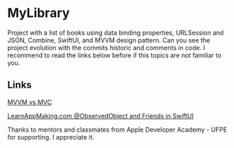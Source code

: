 # MyLibrary 

Project with a list of books using data binding properties, URLSession and JSON, Combine, SwiftUI, and MVVM design pattern. Can you see the project evolution with the commits historic and comments in code. I recommend to read the links below before if this topics are not familiar to you.

## Links
[MVVM vs MVC](https://www.appcoda.com/mvvm-vs-mvc/)

[LearnAppMaking.com @ObservedObject and Friends in SwiftUI](https://learnappmaking.com/observedobject-published-swiftui-how-to/?utm_campaign=%20SwiftUI%20Weekly&utm_medium=email&utm_source=Revue%20newsletter)

Thanks to mentors and classmates from Apple Developer Academy - UFPE for supporting. I appreciate it.


